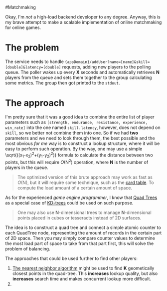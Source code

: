 #Matchmaking

Okay, I'm *not* a high-load backend developer to any degree. 
Anyway, this is my brave attempt to make a scalable implementation of online matchmaking for online games.

# The problem
The service needs to handle `{appDomain}/addUser?name=[name]&skill=[double]&latency=[double]` requests, adding new players to the polling queue.
The poller wakes up every **X** seconds and automatically retrieves **N** players from the queue and sets them together to the group calculating some metrics.
The group then got printed to the `stdout`.


# The approach
I'm pretty sure that it was a good idea to combine the entire list of player parameters such as `[strength, endurance, resistance, experience, win_rate]` into the one named `skill`.
`latency`, however, does not depend on `skill`, so we better not combine them into one.
So if we had **two** parameters and we need to look through them, the best possible and the most obvious *for me* way is to construct a lookup structure, where it will be easy to perform such operation.
By the way, one may use a simple \sqrt{((x<sub>1</sub>-x<sub>2</sub>)<sup>2</sup>+(y<sub>1</sub>-y<sub>2</sub>)<sup>2</sup>)} formula to calculate the distance between two points, but this will require *O*(N<sup>2</sup>) operation, where **N** is the number of players in the queue.

> The optimized version of this brute approach may work as fast as *O*(N), but it will require some technique, such as the [card table](https://msdnshared.blob.core.windows.net/media/TNBlogsFS/BlogFileStorage/blogs_msdn/abhinaba/WindowsLiveWriter/BackToBasicsGenerationalGarbageCollectio_115F4/image_18.png). To compute the load amount of a certain amount of space. 

As for the experienced *game engine programmer*, I know that [Quad Trees](https://en.wikipedia.org/wiki/Quadtree) as a special case of [KD-trees](https://en.wikipedia.org/wiki/K-d_tree) could be used on such purpose.

> One may also use **N**-dimensional trees to manage **N**-dimensional points placed in cubes or tesseracts instead of 2D surfaces.

The idea is to construct a quad tree and connect a simple atomic counter to each QuadTree node, representing the amount of records in the certain part of 2D space.
Then you may simply compare counter values to determine the most load part of space to take from that part first, this will solve the problem of balancing.

The approaches that could be used further to find other players:
1. [The nearest neighbor algorithm](https://ericandrewlewis.github.io/how-a-quadtree-works/) might be used to find **K** geometically closest points in the quad-tree. This **increases** lookup quality, but also **increases** search time and makes concurrent lookup more difficult.
2. 
